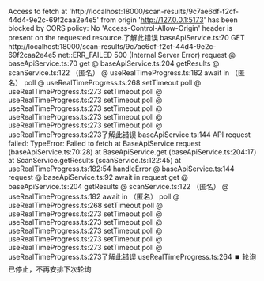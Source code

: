 Access to fetch at 'http://localhost:18000/scan-results/9c7ae6df-f2cf-44d4-9e2c-69f2caa2e4e5' from origin 'http://127.0.0.1:5173' has been blocked by CORS policy: No 'Access-Control-Allow-Origin' header is present on the requested resource.了解此错误
baseApiService.ts:70  GET http://localhost:18000/scan-results/9c7ae6df-f2cf-44d4-9e2c-69f2caa2e4e5 net::ERR_FAILED 500 (Internal Server Error)
request @ baseApiService.ts:70
get @ baseApiService.ts:204
getResults @ scanService.ts:122
（匿名） @ useRealTimeProgress.ts:182
await in （匿名）
poll @ useRealTimeProgress.ts:268
setTimeout
poll @ useRealTimeProgress.ts:273
setTimeout
poll @ useRealTimeProgress.ts:273
setTimeout
poll @ useRealTimeProgress.ts:273
setTimeout
poll @ useRealTimeProgress.ts:273
setTimeout
poll @ useRealTimeProgress.ts:273
setTimeout
poll @ useRealTimeProgress.ts:273了解此错误
baseApiService.ts:144 API request failed: TypeError: Failed to fetch
    at BaseApiService.request (baseApiService.ts:70:28)
    at BaseApiService.get (baseApiService.ts:204:17)
    at ScanService.getResults (scanService.ts:122:45)
    at useRealTimeProgress.ts:182:54
handleError @ baseApiService.ts:144
request @ baseApiService.ts:92
await in request
get @ baseApiService.ts:204
getResults @ scanService.ts:122
（匿名） @ useRealTimeProgress.ts:182
await in （匿名）
poll @ useRealTimeProgress.ts:268
setTimeout
poll @ useRealTimeProgress.ts:273
setTimeout
poll @ useRealTimeProgress.ts:273
setTimeout
poll @ useRealTimeProgress.ts:273
setTimeout
poll @ useRealTimeProgress.ts:273
setTimeout
poll @ useRealTimeProgress.ts:273
setTimeout
poll @ useRealTimeProgress.ts:273了解此错误
useRealTimeProgress.ts:264 ⏹️ 轮询已停止，不再安排下次轮询